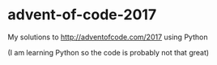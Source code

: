 # advent-of-code-2017

My solutions to http://adventofcode.com/2017 using Python

(I am learning Python so the code is probably not that great)
